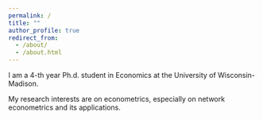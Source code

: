 ```yaml
---
permalink: /
title: ""
author_profile: true
redirect_from: 
  - /about/
  - /about.html
---
```


I am a 4-th year Ph.d. student in Economics at the University of Wisconsin-Madison. 

My research interests are on econometrics, especially on network econometrics and its applications.

